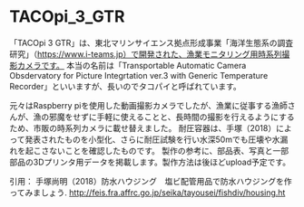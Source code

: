 # TACOpi_3_GTR
「TACOpi 3 GTR」は、東北マリンサイエンス拠点形成事業「海洋生態系の調査研究」（https://www.i-teams.jp）で開発された、漁業モニタリング用時系列撮影カメラです。
本当の名前は「Transportable Automatic Camera Obsdervatory for Picture Integrtation ver.3 with Generic Temperature Recorder」といいますが、長いのでタコパイと呼ばれています。

元々はRaspberry piを使用した動画撮影カメラでしたが、漁業に従事する漁師さんが、漁の邪魔をせずに手軽に使えることと、長時間の撮影を行えるようにするため、市販の時系列カメラに載せ替えました。
耐圧容器は、手塚（2018）によって発表されたものを小型化、さらに耐圧試験を行い水深50mでも圧壊や水漏れを起こさないことを確認したものです。
製作の参考に、部品表、写真と一部部品の3Dプリンタ用データを掲載します。製作方法は後ほどupload予定です。

引用：
手塚尚明（2018）防水ハウジング　塩ビ配管用品で防水ハウジングを作ってみましょう. http://feis.fra.affrc.go.jp/seika/tayousei/fishdiv/housing.ht
